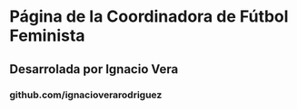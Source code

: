 # Página de la Coordinadora de Fútbol Feminista

## Desarrolada por Ignacio Vera

### github.com/ignacioverarodriguez